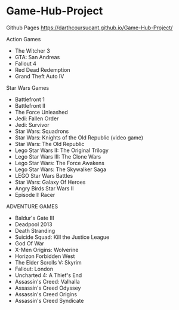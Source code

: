 # Game-Hub-Project

Github Pages
https://darthcoursucant.github.io/Game-Hub-Project/

Action Games
- The Witcher 3
- GTA: San Andreas
- Fallout 4
- Red Dead Redemption
- Grand Theft Auto IV

Star Wars Games
- Battlefront 1
- Battlefront II
- The Force Unleashed
- Jedi: Fallen Order
- Jedi: Survivor
- Star Wars: Squadrons
- Star Wars: Knights of the Old Republic (video game)
- Star Wars: The Old Republic
- Lego Star Wars II: The Original Trilogy
- Lego Star Wars III: The Clone Wars
- Lego Star Wars: The Force Awakens
- Lego Star Wars: The Skywalker Saga
- LEGO Star Wars Battles
- Star Wars: Galaxy Of Heroes
- Angry Birds Star Wars II
- Episode I: Racer

ADVENTURE GAMES
- Baldur's Gate III
- Deadpool 2013
- Death Stranding
- Suicide Squad: Kill the Justice League
- God Of War
- X-Men Origins: Wolverine
- Horizon Forbidden West
- The Elder Scrolls V: Skyrim
- Fallout: London
- Uncharted 4: A Thief's End
- Assassin's Creed: Valhalla
- Assassin's Creed Odyssey
- Assassin's Creed Origins
- Assassin's Creed Syndicate